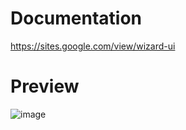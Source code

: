 # Documentation
https://sites.google.com/view/wizard-ui
# Preview
![image](https://github.com/user-attachments/assets/7a0c5d58-1a74-41dd-945d-6809a1393e7d)
